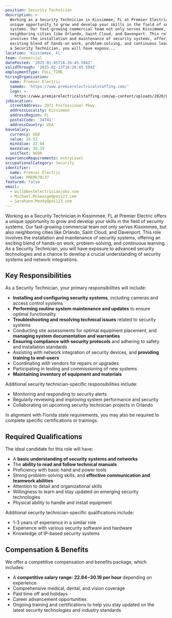 ```yaml
---
position: Security Technician
description: >-
  Working as a Security Technician in Kissimmee, FL at Premier Electric offers a
  unique opportunity to grow and develop your skills in the field of security
  systems. Our fast-growing commercial team not only serves Kissimmee, but also
  neighboring cities like Orlando, Saint Cloud, and Davenport. This role
  involves the installation and maintenance of security systems, offering an
  exciting blend of hands-on work, problem-solving, and continuous learning. As
  a Security Technician, you will have exposu...
location: 'Kissimmee, FL'
team: Commercial
datePosted: '2025-01-05T16:26:45.504Z'
validThrough: '2025-02-13T16:26:45.504Z'
employmentType: FULL_TIME
hiringOrganization:
  name: Premier Electric
  sameAs: 'https://www.premierelectricalstaffing.com/'
  logo: >-
    https://www.premierelectricalstaffing.com/wp-content/uploads/2020/05/Premier-Electrical-Staffing-logo.png
jobLocation:
  streetAddress: 2971 Professional Pkwy.
  addressLocality: Kissimmee
  addressRegion: FL
  postalCode: '34741'
  addressCountry: USA
baseSalary:
  currency: USD
  value: 26.52
  minValue: 22.84
  maxValue: 30.19
  unitText: HOUR
experienceRequirements: entryLevel
occupationalCategory: Security
identifier:
  name: Premier Electric
  value: PREMk70i37
featured: false
email:
  - will@bestelectricianjobs.com
  - Michael.Mckeaige@pes123.com
  - Sarahann.Moody@pes123.com
---
```




Working as a Security Technician in Kissimmee, FL at Premier Electric offers a unique opportunity to grow and develop your skills in the field of security systems. Our fast-growing commercial team not only serves Kissimmee, but also neighboring cities like Orlando, Saint Cloud, and Davenport. This role involves the installation and maintenance of security systems, offering an exciting blend of hands-on work, problem-solving, and continuous learning. As a Security Technician, you will have exposure to advanced security technologies and a chance to develop a crucial understanding of security systems and network integrations.

## Key Responsibilities
As a Security Technician, your primary responsibilities will include:

- **Installing and configuring security systems**, including cameras and access control systems
- **Performing routine system maintenance and updates** to ensure optimal functionality
- **Troubleshooting and resolving technical issues** related to security systems
- Conducting site assessments for optimal equipment placement, and **managing system documentation and warranties**
- **Ensuring compliance with security protocols** and adhering to safety and installation standards
- Assisting with network integration of security devices, and **providing training to end-users**
- Coordinating with vendors for repairs or upgrades
- Participating in testing and commissioning of new systems
- **Maintaining inventory of equipment and materials**

Additional security technician-specific responsibilities include:

- Monitoring and responding to security alerts
- Regularly reviewing and improving system performance and security
- Collaborating on upcoming security technician projects in Orlando

In alignment with Florida state requirements, you may also be required to complete specific certifications or trainings.

## Required Qualifications
The ideal candidate for this role will have:

- A **basic understanding of security systems and networks**
- The **ability to read and follow technical manuals**
- Proficiency with basic hand and power tools
- Strong problem-solving skills, and **effective communication and teamwork abilities**
- Attention to detail and organizational skills
- Willingness to learn and stay updated on emerging security technologies
- Physical ability to handle and install equipment

Additional security technician-specific qualifications include:

- 1-3 years of experience in a similar role
- Experience with various security software and hardware
- Knowledge of IP-based security systems

## Compensation & Benefits
We offer a competitive compensation and benefits package, which includes:

- A **competitive salary range: $22.84-$30.19 per hour** depending on experience
- Comprehensive medical, dental, and vision coverage
- Paid time off and holidays
- Career advancement opportunities
- Ongoing training and certifications to help you stay updated on the latest security technologies and industry standards
